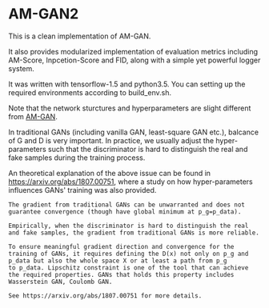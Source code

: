 # AM-GAN2

This is a clean implementation of AM-GAN.

It also provides modularized implementation of evaluation metrics including AM-Score, Inpcetion-Score and FID, along with a simple yet powerful logger system.

It was written with tensorflow-1.5 and python3.5. You can setting up the required environments according to build_env.sh.

Note that the network sturctures and hyperparameters are slight different from [AM-GAN](https://github.com/ZhimingZhou/AM-GAN).

In traditional GANs (including vanilla GAN, least-square GAN etc.), balcance of G and D is very important. In practice, we usually adjust the hyper-parameters such that the discriminator is hard to distinguish the real and fake samples during the training process.

An theoretical explanation of the above issue can be found in https://arxiv.org/abs/1807.00751, where a study on how hyper-parameters influences GANs' training was also provided.

```
The gradient from traditional GANs can be unwarranted and does not guarantee convergence (though have global minimum at p_g=p_data).

Empirically, when the discriminator is hard to distinguish the real and fake samples, the gradient from traditional GANs is more reliable.

To ensure meaningful gradient direction and convergence for the training of GANs, it requires defining the D(x) not only on p_g and p_data but also the whole space X or at least a path from p_g
to p_data. Lipschitz constraint is one of the tool that can achieve the required properties. GANs that holds this property includes Wasserstein GAN, Coulomb GAN.

See https://arxiv.org/abs/1807.00751 for more details.
```